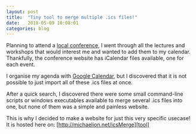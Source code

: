```yaml
---
layout: post
title:  "Tiny tool to merge multiple .ics files!"
date:   2018-05-09 10:08:01
categories: blog
---
```


Planning to attend a [local conference][wad], I went through all the lectures and workshops that would interest me and wanted to add them to my calendar. Thankfully, the conference website has iCalendar files available, one for each event.

I organise my agenda with [Google Calendar][gc], but I discovered that it is not possible to just import all of these .ics files at once.

After a quick search, I discovered there were some small command-line scripts or windows executables available to merge several .ics files into one, but none of them was a simple and painless website.

This is why I decided to make a website for just this very specific usecase! It is hosted here on:
[http://michaelion.net/icsMerge][tool]

[wad]: https://wearedevelopers.com
[tool]: https://michaelion.net/icsMerge
[gc]: https://calendar.google.com

